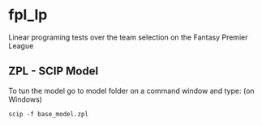 # fpl_lp

Linear programing tests over the team selection on the Fantasy Premier League


## ZPL - SCIP Model

To tun the model go to model folder on a command window and type:  (on Windows)

```
scip -f base_model.zpl
```
